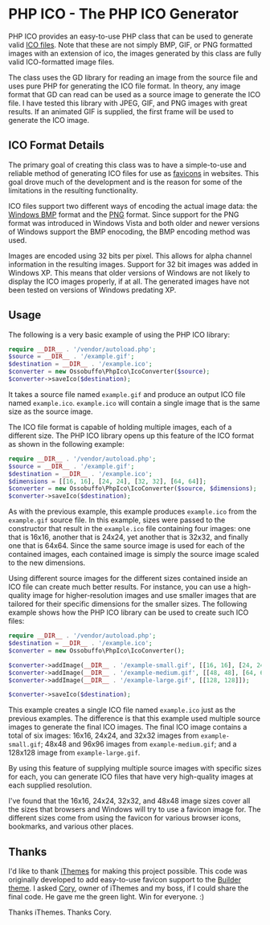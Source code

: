 PHP ICO - The PHP ICO Generator
===============================

PHP ICO provides an easy-to-use PHP class that can be used to generate valid
[ICO files](http://en.wikipedia.org/wiki/ICO_%28file_format%29). Note that
these are not simply BMP, GIF, or PNG formatted images with an extension of
ico, the images generated by this class are fully valid ICO-formatted image
files.

The class uses the GD library for reading an image from the source file and
uses pure PHP for generating the ICO file format. In theory, any image format
that GD can read can be used as a source image to generate the ICO file. I
have tested this library with JPEG, GIF, and PNG images with great results. If
an animated GIF is supplied, the first frame will be used to generate the ICO
image.

ICO Format Details
------------------

The primary goal of creating this class was to have a simple-to-use and
reliable method of generating ICO files for use as
[favicons](http://en.wikipedia.org/wiki/Favicon) in websites. This goal drove
much of the development and is the reason for some of the limitations in the
resulting functionality.

ICO files support two different ways of encoding the actual image data: the
[Windows BMP](http://en.wikipedia.org/wiki/BMP_file_format) format and the
[PNG](http://en.wikipedia.org/wiki/Portable_Network_Graphics) format. Since
support for the PNG format was introduced in Windows Vista and both older and
newer versions of Windows support the BMP enocoding, the BMP encoding method
was used.

Images are encoded using 32 bits per pixel. This allows for alpha channel
information in the resulting images. Support for 32 bit images was added in
Windows XP. This means that older versions of Windows are not likely to display
the ICO images properly, if at all. The generated images have not been tested
on versions of Windows predating XP.

Usage
-----

The following is a very basic example of using the PHP ICO library:

```php
require __DIR__ . '/vendor/autoload.php';
$source = __DIR__ . '/example.gif';
$destination = __DIR__ . '/example.ico';
$converter = new Ossobuffo\PhpIco\IcoConverter($source);
$converter->saveIco($destination);
```

It takes a source file named `example.gif` and produce an output ICO file named
`example.ico`. `example.ico` will contain a single image that is the same size
as the source image.

The ICO file format is capable of holding multiple images, each of a different
size. The PHP ICO library opens up this feature of the ICO format as shown in
the following example:

```php
require __DIR__ . '/vendor/autoload.php';
$source = __DIR__ . '/example.gif';
$destination = __DIR__ . '/example.ico';
$dimensions = [[16, 16], [24, 24], [32, 32], [64, 64]];
$converter = new Ossobuffo\PhpIco\IcoConverter($source, $dimensions);
$converter->saveIco($destination);
```

As with the previous example, this example produces `example.ico` from the
`example.gif` source file. In this example, sizes were passed to the
constructor that result in the `example.ico` file containing four images:
one that is 16x16, another that is 24x24, yet another that is 32x32, and
finally one that is 64x64. Since the same source image is used for each of
the contained images, each contained image is simply the source image scaled
to the new dimensions.

Using different source images for the different sizes contained inside an ICO
file can create much better results. For instance, you can use a high-quality
image for higher-resolution images and use smaller images that are tailored
for their specific dimensions for the smaller sizes. The following example
shows how the PHP ICO library can be used to create such ICO files:

```php
require __DIR__ . '/vendor/autoload.php';
$destination = __DIR__ . '/example.ico';
$converter = new Ossobuffo\PhpIco\IcoConverter();

$converter->addImage(__DIR__ . '/example-small.gif', [[16, 16], [24, 24], [32, 32]]);
$converter->addImage(__DIR__ . '/example-medium.gif', [[48, 48], [64, 64]]);
$converter->addImage(__DIR__ . '/example-large.gif', [[128, 128]]);

$converter->saveIco($destination);
```

This example creates a single ICO file named `example.ico` just as the previous
examples. The difference is that this example used multiple source images to
generate the final ICO images. The final ICO image contains a total of six
images: 16x16, 24x24, and 32x32 images from `example-small.gif`; 48x48 and
96x96 images from `example-medium.gif`; and a 128x128 image from
`example-large.gif`.

By using this feature of supplying multiple source images with specific sizes
for each, you can generate ICO files that have very high-quality images at each
supplied resolution.

I've found that the 16x16, 24x24, 32x32, and 48x48 image sizes cover all the
sizes that browsers and Windows will try to use a favicon image for. The
different sizes come from using the favicon for various browser icons,
bookmarks, and various other places.

Thanks
------

I'd like to thank [iThemes](http://ithemes.com) for making this project possible.
This code was originally developed to add easy-to-use favicon support to the
[Builder theme](http://ithemes.com/purchase/builder-theme/). I asked
[Cory](http://corymiller.tv/), owner of iThemes and my boss, if I could share
the final code. He gave me the green light. Win for everyone. :)

Thanks iThemes. Thanks Cory.
